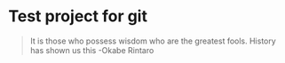 # Test project for git

>It is those who possess wisdom who are the greatest fools. History has shown us this -Okabe Rintaro